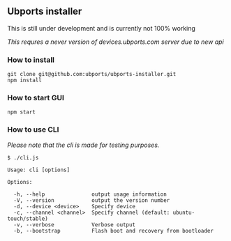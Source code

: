 ## Ubports installer

This is still under development and is currently not 100% working

*This requres a never version of devices.ubports.com server due to new api*

### How to install

```
git clone git@github.com:ubports/ubports-installer.git
npm install
```

### How to start GUI

```
npm start
```

### How to use CLI

*Please note that the cli is made for testing purposes.*

```
$ ./cli.js

Usage: cli [options]

Options:

  -h, --help               output usage information
  -V, --version            output the version number
  -d, --device <device>    Specify device
  -c, --channel <channel>  Specify channel (default: ubuntu-touch/stable)
  -v, --verbose            Verbose output
  -b, --bootstrap          Flash boot and recovery from bootloader
```
